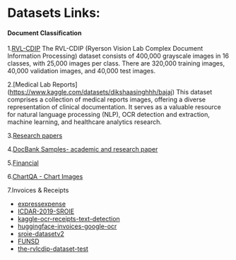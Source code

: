 # Datasets Links: 

#### Document Classification
1.[RVL-CDIP](https://www.kaggle.com/datasets/pdavpoojan/the-rvlcdip-dataset-test)
The RVL-CDIP (Ryerson Vision Lab Complex Document Information Processing) dataset consists of 400,000 grayscale images in 16 classes, with 25,000 images per class. There are 320,000 training images, 40,000 validation images, and 40,000 test images. 

2.[Medical Lab Reports] (https://www.kaggle.com/datasets/dikshaasinghhh/bajaj)
This dataset comprises a collection of medical reports images, offering a diverse representation of clinical documentation. It serves as a valuable resource for natural language processing (NLP), OCR detection and extraction, machine learning, and healthcare analytics research.

3.[Research papers
](https://huggingface.co/datasets/jordanparker6/publaynet/tree/main/data
)

4.[DocBank Samples- academic and research paper](https://github.com/doc-analysis/DocBank/tree/master/DocBank_samples/DocBank_samples
)

5.[Financial
](https://www.kaggle.com/datasets/mehaksingal/personal-financial-dataset-for-india/
)

6.[ChartQA - Chart Images
](https://github.com/vis-nlp/ChartQA/tree/main/ChartQA%20Dataset/train
)

7.Invoices & Receipts
 - [expressexpense](https://expressexpense.com/blog/free-receipt-images-ocr-machine-learning-dataset/
)
 - [ICDAR-2019-SROIE](https://github.com/zzzDavid/ICDAR-2019-SROIE/tree/master/data/img
)
 - [kaggle-ocr-receipts-text-detection](https://www.kaggle.com/datasets/trainingdatapro/ocr-receipts-text-detection
)
 - [huggingface-invoices-google-ocr](https://huggingface.co/datasets/amaye15/invoices-google-ocr/viewer/default/train?p=2&views%5B%5D=train
)
 - [sroie-datasetv2](https://www.kaggle.com/datasets/urbikn/sroie-datasetv2
)
 - [FUNSD](https://guillaumejaume.github.io/FUNSD/download/
)
 - [the-rvlcdip-dataset-test](https://www.kaggle.com/datasets/pdavpoojan/the-rvlcdip-dataset-test)
